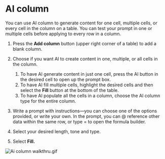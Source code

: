 **AI column**
=============


You can use AI column to generate content for one cell, multiple cells, or every cell in the column on a table. You can test your prompt in one or multiple cells before applying to every row in a column.


1. Press the **Add column** button (upper right corner of a table) to add a blank column.
2. Choose if you want AI to create content in one, multiple, or all cells in the column.


	1. To have AI generate content in just one cell, press the AI button in the desired cell to open up the prompt box.
	2. To have AI fill multiple cells, highlight the desired cells and then select the **Fill** button at the bottom of the table.
	3. To have AI populate all the cells in a column, choose the AI column type for the entire column.
3. Write a prompt with instructions—you can choose one of the options provided, or write your own. In the prompt, you can @ reference other data within the same row, or type = to open the formula builder.
4. Select your desired length, tone and type.
5. Select **Fill.**

![Ai column walkthru.gif](https://coda.intercom-attachments-7.com/i/o/761963504/ad0f5a77e8b9ed2377d8be78/upload_3258245721397400315)